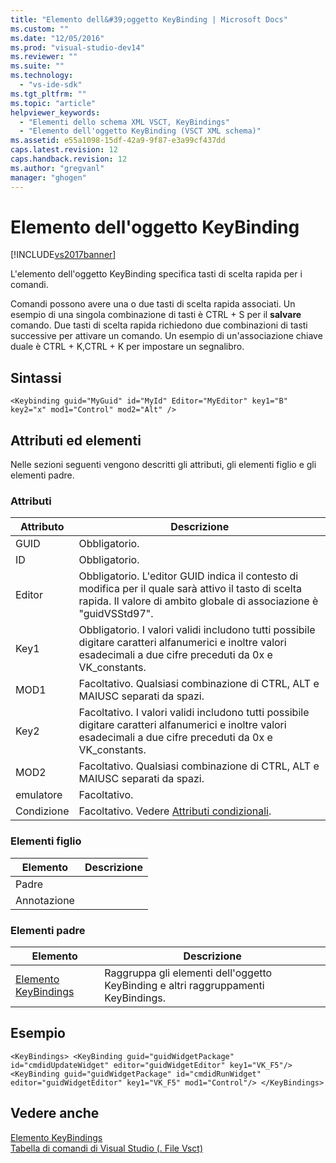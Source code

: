 ```yaml
---
title: "Elemento dell&#39;oggetto KeyBinding | Microsoft Docs"
ms.custom: ""
ms.date: "12/05/2016"
ms.prod: "visual-studio-dev14"
ms.reviewer: ""
ms.suite: ""
ms.technology: 
  - "vs-ide-sdk"
ms.tgt_pltfrm: ""
ms.topic: "article"
helpviewer_keywords: 
  - "Elementi dello schema XML VSCT, KeyBindings"
  - "Elemento dell'oggetto KeyBinding (VSCT XML schema)"
ms.assetid: e55a1098-15df-42a9-9f87-e3a99cf437dd
caps.latest.revision: 12
caps.handback.revision: 12
ms.author: "gregvanl"
manager: "ghogen"
---
```

# Elemento dell&#39;oggetto KeyBinding
[!INCLUDE[vs2017banner](../code-quality/includes/vs2017banner.md)]

L'elemento dell'oggetto KeyBinding specifica tasti di scelta rapida per i comandi.  
  
 Comandi possono avere una o due tasti di scelta rapida associati. Un esempio di una singola combinazione di tasti è CTRL \+ S per il **salvare** comando. Due tasti di scelta rapida richiedono due combinazioni di tasti successive per attivare un comando. Un esempio di un'associazione chiave duale è CTRL \+ K,CTRL \+ K per impostare un segnalibro.  
  
## Sintassi  
  
```  
<Keybinding guid="MyGuid" id="MyId" Editor="MyEditor" key1="B" key2="x" mod1="Control" mod2="Alt" />  
```  
  
## Attributi ed elementi  
 Nelle sezioni seguenti vengono descritti gli attributi, gli elementi figlio e gli elementi padre.  
  
### Attributi  
  
|Attributo|Descrizione|  
|---------------|-----------------|  
|GUID|Obbligatorio.|  
|ID|Obbligatorio.|  
|Editor|Obbligatorio. L'editor GUID indica il contesto di modifica per il quale sarà attivo il tasto di scelta rapida. Il valore di ambito globale di associazione è "guidVSStd97".|  
|Key1|Obbligatorio. I valori validi includono tutti possibile digitare caratteri alfanumerici e inoltre valori esadecimali a due cifre preceduti da 0x e VK\_constants.|  
|MOD1|Facoltativo. Qualsiasi combinazione di CTRL, ALT e MAIUSC separati da spazi.|  
|Key2|Facoltativo. I valori validi includono tutti possibile digitare caratteri alfanumerici e inoltre valori esadecimali a due cifre preceduti da 0x e VK\_constants.|  
|MOD2|Facoltativo. Qualsiasi combinazione di CTRL, ALT e MAIUSC separati da spazi.|  
|emulatore|Facoltativo.|  
|Condizione|Facoltativo. Vedere [Attributi condizionali](../extensibility/vsct-xml-schema-conditional-attributes.md).|  
  
### Elementi figlio  
  
|Elemento|Descrizione|  
|--------------|-----------------|  
|Padre||  
|Annotazione||  
  
### Elementi padre  
  
|Elemento|Descrizione|  
|--------------|-----------------|  
|[Elemento KeyBindings](../extensibility/keybindings-element.md)|Raggruppa gli elementi dell'oggetto KeyBinding e altri raggruppamenti KeyBindings.|  
  
## Esempio  
  
```  
<KeyBindings> <KeyBinding guid="guidWidgetPackage" id="cmdidUpdateWidget" editor="guidWidgetEditor" key1="VK_F5"/> <KeyBinding guid="guidWidgetPackage" id="cmdidRunWidget" editor="guidWidgetEditor" key1="VK_F5" mod1="Control"/> </KeyBindings>  
```  
  
## Vedere anche  
 [Elemento KeyBindings](../extensibility/keybindings-element.md)   
 [Tabella di comandi di Visual Studio \(. File Vsct\)](../extensibility/internals/visual-studio-command-table-dot-vsct-files.md)